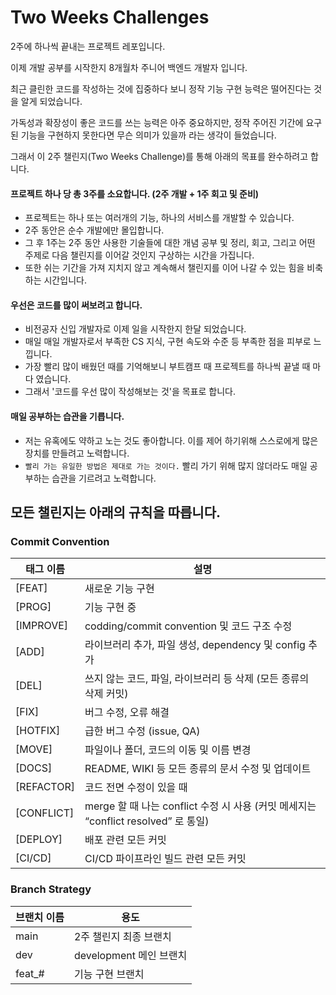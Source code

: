 # Two Weeks Challenges

2주에 하나씩 끝내는 프로젝트 레포입니다.

이제 개발 공부를 시작한지 8개월차 주니어 백엔드 개발자 입니다.

최근 클린한 코드를 작성하는 것에 집중하다 보니 정작 기능 구현 능력은 떨어진다는 것을 알게 되었습니다.

가독성과 확장성이 좋은 코드를 쓰는 능력은 아주 중요하지만, 정작 주어진 기간에 요구된 기능을 구현하지 못한다면 무슨 의미가 있을까 라는 생각이 들었습니다.

그래서 이 2주 챌린지(Two Weeks Challenge)를 통해 아래의 목표를 완수하려고 합니다.

#### 프로젝트 하나 당 총 3주를 소요합니다. (2주 개발 + 1주 회고 및 준비)

- 프로젝트는 하나 또는 여러개의 기능, 하나의 서비스를 개발할 수 있습니다.
- 2주 동안은 순수 개발에만 몰입합니다.
- 그 후 1주는 2주 동안 사용한 기술들에 대한 개념 공부 및 정리, 회고, 그리고 어떤 주제로 다음 챌린지를 이어갈 것인지 구상하는 시간을 가집니다.
- 또한 쉬는 기간을 가져 지치지 않고 계속해서 챌린지를 이어 나갈 수 있는 힘을 비축하는 시간입니다.

#### 우선은 코드를 많이 써보려고 합니다.

- 비전공자 신입 개발자로 이제 일을 시작한지 한달 되었습니다.
- 매일 매일 개발자로서 부족한 CS 지식, 구현 속도와 수준 등 부족한 점을 피부로 느낍니다.
- 가장 빨리 많이 배웠던 때를 기억해보니 부트캠프 때 프로젝트를 하나씩 끝낼 때 마다 였습니다.
- 그래서 '코드를 우선 많이 작성해보는 것'을 목표로 합니다.

#### 매일 공부하는 습관을 기릅니다.

- 저는 유혹에도 약하고 노는 것도 좋아합니다. 이를 제어 하기위해 스스로에게 많은 장치를 만들려고 노력합니다.
- `빨리 가는 유일한 방법은 제대로 가는 것이다.` 빨리 가기 위해 많지 않더라도 매일 공부하는 습관을 기르려고 노력합니다.

## 모든 챌린지는 아래의 규칙을 따릅니다.

### Commit Convention

| 태그 이름  | 설명                                                                                 |
| ---------- | ------------------------------------------------------------------------------------ |
| [FEAT]     | 새로운 기능 구현                                                                     |
| [PROG]     | 기능 구현 중                                                                         |
| [IMPROVE]  | codding/commit convention 및 코드 구조 수정                                          |
| [ADD]      | 라이브러리 추가, 파일 생성, dependency 및 config 추가                                |
| [DEL]      | 쓰지 않는 코드, 파일, 라이브러리 등 삭제 (모든 종류의 삭제 커밋)                     |
| [FIX]      | 버그 수정, 오류 해결                                                                 |
| [HOTFIX]   | 급한 버그 수정 (issue, QA)                                                           |
| [MOVE]     | 파일이나 폴더, 코드의 이동 및 이름 변경                                              |
| [DOCS]     | README, WIKI 등 모든 종류의 문서 수정 및 업데이트                                    |
| [REFACTOR] | 코드 전면 수정이 있을 때                                                             |
| [CONFLICT] | merge 할 때 나는 conflict 수정 시 사용 (커밋 메세지는 “conflict resolved” 로 통일) |
| [DEPLOY]   | 배포 관련 모든 커밋                                                                  |
| [CI/CD]    | CI/CD 파이프라인 빌드 관련 모든 커밋                                                 |

### Branch Strategy

| 브랜치 이름 | 용도                    |
| ----------- | ----------------------- |
| main        | 2주 챌린지 최종 브랜치  |
| dev         | development 메인 브랜치 |
| feat\_#     | 기능 구현 브랜치        |
